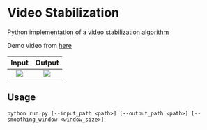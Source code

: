 # Video Stabilization

Python implementation of a [video stabilization algorithm](https://nghiaho.com/?p=2093)

Demo video from [here](https://www.pexels.com/video/elephants-1171808/)

 Input                           |  Output
:-------------------------------:|:-------------------------:
![](demo/raw.gif)    |  ![](demo/stab.gif)


## Usage

```
python run.py [--input_path <path>] [--output_path <path>] [--smoothing_window <window_size>]
```